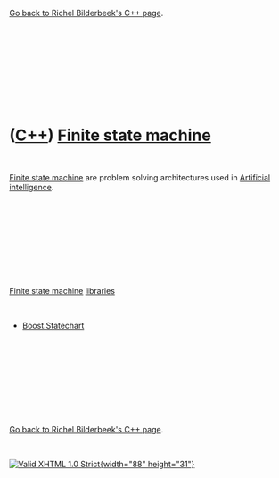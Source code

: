 

[Go back to Richel Bilderbeek's C++ page](Cpp.htm).

 

 

 

 

 

([C++](Cpp.htm)) [Finite state machine](CppFiniteStateMachine.htm)
==================================================================

 

[Finite state machine](CppFiniteStateMachine.htm) are problem solving
architectures used in [Artificial
intelligence](CppArtificialIntelligence.htm).

 

 

 

 

 

[Finite state machine](CppFiniteStateMachine.htm)
[libraries](CppLibrary.htm)

 

-   [Boost.Statechart](CppStatechart.htm)

 

 

 

 

 

[Go back to Richel Bilderbeek's C++ page](Cpp.htm).



 

[![Valid XHTML 1.0 Strict](valid-xhtml10.png){width="88"
height="31"}](http://validator.w3.org/check?uri=referer)
